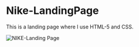 # Nike-LandingPage

This is a landing page where I use HTML-5 and CSS.

![NIKE-Landing Page](https://github.com/mhakby/Nike-LandingPage/assets/123645842/0fcb923c-132f-4ec0-a212-ce4d3270c78a)
